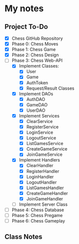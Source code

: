 # My notes

## Project To-Do
- [X] Chess GitHub Repository
- [X] Phase 0: Chess Moves
- [X] Phase 1: Chess Game
- [X] Phase 2: Chess Design
- [ ] Phase 3: Chess Web-API
  - [X] Implement Classes:
    - [X] User
    - [X] Game
    - [X] AuthToken
    - [X] Request/Result Classes
  - [X] Implement DAOs
    - [X] AuthDAO
    - [X] GameDAO
    - [X] UserDAO
  - [X] Implement Services
    - [X] ClearService
    - [X] RegisterService
    - [X] LoginService
    - [X] LogoutService
    - [X] ListGamesService
    - [X] CreateGameService
    - [X] JoinGameService
  - [X] Implement Handlers
    - [X] ClearHandler
    - [X] RegisterHandler
    - [X] LoginHandler
    - [X] LogoutHandler
    - [X] ListGamesHandler
    - [X] CreateGameHandler
    - [X] JoinGameHandler
  - [ ] Implement Server Class
- [ ] Phase 4: Chess Database
- [ ] Phase 5: Chess Pregame
- [ ] Phase 6: Chess Gameplay

## Class Notes